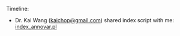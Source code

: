 Timeline: 

* Dr. Kai Wang (kaichop@gmail.com) shared index script with me: [index_annovar.pl](index_annovar.pl)
